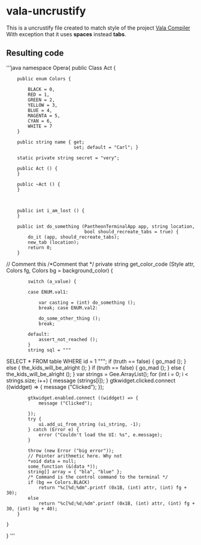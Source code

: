 # vala-uncrustify #
This is a uncrustify file created to match style of the project [Vala Compiler](https://github.com/GNOME/vala)
With exception that it uses **spaces** instead **tabs**.

## Resulting code ##
'''java
namespace Opera{
    public Class Act
    {

        public enum Colors {

            BLACK = 0,
            RED = 1,
            GREEN = 2,
            YELLOW = 3,
            BLUE = 4,
            MAGENTA = 5,
            CYAN = 6,
            WHITE = 7
        }

        public string name { get;
                             set; default = "Carl"; }

        static private string secret = "very";

        public Act () {
        }

        public ~Act () {
        }



        public int i_am_lost () {
        }

        public int do_something (PantheonTerminalApp app, string location,
                                 bool should_recreate_tabs = true) {
            do_it (app, should_recreate_tabs);
            new_tab (location);
            return 0;
        }

// Comment this
/*Comment that     */
        private string get_color_code (Style attr, Colors fg, Colors bg = background_color) {


            switch (a_value) {

            case ENUM.val1:

                var casting = (int) do_something ();
                break; case ENUM.val2:

                do_some_other_thing ();
                break;

            default:
                assert_not_reached ();
            }
            string sql = """ 
SELECT * 
  FROM table 
 WHERE id = 1
""";
            if (truth == false) {
                go_mad ();
            } else {
                the_kids_will_be_alright ();
            }
            if (truth == false) {
                go_mad ();
            } else {
                the_kids_will_be_alright ();
            }
            var strings = Gee.ArrayList<String>();
            for (int i = 0; i < strings.size; i++) {
                message (strings[i]);
            }
            gtkwidget.clicked.connect ((widdget) => { message ("Clicked"); });

            gtkwidget.enabled.connect ((widdget) => {
                message ("Clicked");

            });
            try {
                ui.add_ui_from_string (ui_string, -1);
            } catch (Error e) {
                error ("Couldn't load the UI: %s", e.message);
            }

            throw (new Error ("big error"));
            // Pointer arithmetic here. Why not
            *void data = null;
            some_function (&(data *));
            string[] array = { "bla", "blue" };
            /* Command is the control command to the terminal */
            if (bg == Colors.BLACK)
                return "%c[%d;%dm".printf (0x1B, (int) attr, (int) fg + 30);
            else
                return "%c[%d;%d;%dm".printf (0x1B, (int) attr, (int) fg + 30, (int) bg + 40);
        }

    }
}
'''

